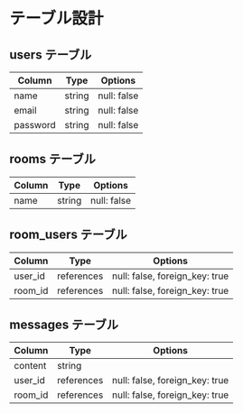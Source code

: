 # テーブル設計

## users テーブル

| Column   | Type   | Options     |
| -------- | ------ | ----------- |
| name     | string | null: false |
| email    | string | null: false |
| password | string | null: false |

## rooms テーブル

| Column | Type   | Options     |
| ------ | ------ | ----------- |
| name  | string | null: false |

## room_users テーブル

| Column  | Type    | Options                        |
| ------- | ------- | ------------------------------ |
| user_id | references | null: false, foreign_key: true |
| room_id | references | null: false, foreign_key: true |

## messages テーブル

| Column  | Type    | Options                        |
| ------- | ------- | ------------------------------ |
| content    | string  |
| user_id | references | null: false, foreign_key: true |
| room_id | references | null: false, foreign_key: true |